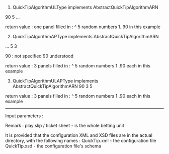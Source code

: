 1) QuickTipAlgorithmULType implements AbstractQuickTipAlgorithmARN

<upperLimit>90</upperLimit>
<amountRandomNumbers>5</amountRandomNumbers>
...

return value : one panel filled in : ^ 5 random numbers 1..90 in this example

2) QuickTipAlgorithmAPType implements AbstractQuickTipAlgorithmARN

...
<amountRandomNumbers>5</amountRandomNumbers>
<amountOfPanels>3</amountOfPanels>

<upperLimit>90</upperLimit> : not specified 90 understood

return value : 3 panels filled in : ^ 5 random numbers 1..90 each in this example

3) QuickTipAlgorithmULAPType implements AbstractQuickTipAlgorithmARN
<upperLimit>90</upperLimit>
<amountOfPanels>3</amountOfPanels>
<amountRandomNumbers>5</amountRandomNumbers>

return value : 3 panels filled in : ^ 5 random numbers 1..90 each in this example

-------------------------------------------------------------

Input parameters : <amountOfPlaySlips> <quickTipAlgorithmNo>

Remark :
play slip / ticket sheet - is the whole betting unit

It is provided that the configuration XML and XSD files are in the actual directory,
with the following names :
QuickTip.xml - the configuration file
QuickTip.xsd - the configuration file's schema

